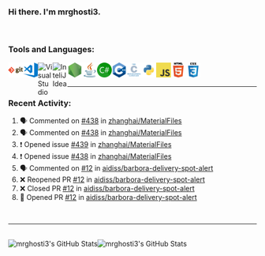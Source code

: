 ### Hi there. I'm mrghosti3.

<br/>

### Tools and Languages:

<img align="left" alt="Git" width="30px" src="https://raw.githubusercontent.com/github/explore/80688e429a7d4ef2fca1e82350fe8e3517d3494d/topics/git/git.png" />

<img align="left" alt="Visual Studio Code" width="30px" src="https://raw.githubusercontent.com/github/explore/80688e429a7d4ef2fca1e82350fe8e3517d3494d/topics/visual-studio-code/visual-studio-code.png" />

<img align="left" alt="Visual Studio" width="30px" src="https://upload.wikimedia.org/wikipedia/commons/thumb/5/59/Visual_Studio_Icon_2019.svg/800px-Visual_Studio_Icon_2019.svg.png" />

<img align="left" alt="InteliJ Idea" width="30px" src="https://upload.wikimedia.org/wikipedia/commons/thumb/d/d5/IntelliJ_IDEA_Logo.svg/800px-IntelliJ_IDEA_Logo.svg.png" />



<img align="left" alt="Node.js" width="30px" src="https://raw.githubusercontent.com/github/explore/80688e429a7d4ef2fca1e82350fe8e3517d3494d/topics/nodejs/nodejs.png" />

<img align="left" alt="Java" width="30px" src="https://raw.githubusercontent.com/github/explore/80688e429a7d4ef2fca1e82350fe8e3517d3494d/topics/java/java.png">

<img align="left" alt="C#" width="30px" src="https://raw.githubusercontent.com/github/explore/80688e429a7d4ef2fca1e82350fe8e3517d3494d/topics/csharp/csharp.png"/>

<img align="left" alt="C++" width="30px" src="https://raw.githubusercontent.com/github/explore/80688e429a7d4ef2fca1e82350fe8e3517d3494d/topics/cpp/cpp.png">

<img align="left" alt="C" width="30px" src="https://raw.githubusercontent.com/github/explore/80688e429a7d4ef2fca1e82350fe8e3517d3494d/topics/c/c.png">

<img align="left" alt="Python" width="30px" src="https://raw.githubusercontent.com/github/explore/80688e429a7d4ef2fca1e82350fe8e3517d3494d/topics/python/python.png" />

<img align="left" alt="JavaScript" width="30px" src="https://raw.githubusercontent.com/github/explore/80688e429a7d4ef2fca1e82350fe8e3517d3494d/topics/javascript/javascript.png" />

<img align="left" alt="HTML5" width="30px" src="https://raw.githubusercontent.com/github/explore/80688e429a7d4ef2fca1e82350fe8e3517d3494d/topics/html/html.png" />

<img align="left" alt="CSS3" width="30px" src="https://raw.githubusercontent.com/github/explore/80688e429a7d4ef2fca1e82350fe8e3517d3494d/topics/css/css.png" />

<br />
<br />

---

### Recent Activity:

<!--START_SECTION:activity-->
1. 🗣 Commented on [#438](https://github.com/zhanghai/MaterialFiles/issues/438) in [zhanghai/MaterialFiles](https://github.com/zhanghai/MaterialFiles)
2. 🗣 Commented on [#438](https://github.com/zhanghai/MaterialFiles/issues/438) in [zhanghai/MaterialFiles](https://github.com/zhanghai/MaterialFiles)
3. ❗️ Opened issue [#439](https://github.com/zhanghai/MaterialFiles/issues/439) in [zhanghai/MaterialFiles](https://github.com/zhanghai/MaterialFiles)
4. ❗️ Opened issue [#438](https://github.com/zhanghai/MaterialFiles/issues/438) in [zhanghai/MaterialFiles](https://github.com/zhanghai/MaterialFiles)
5. 🗣 Commented on [#12](https://github.com/aidiss/barbora-delivery-spot-alert/issues/12) in [aidiss/barbora-delivery-spot-alert](https://github.com/aidiss/barbora-delivery-spot-alert)
6. ❌ Reopened PR [#12](https://github.com/aidiss/barbora-delivery-spot-alert/pull/12) in [aidiss/barbora-delivery-spot-alert](https://github.com/aidiss/barbora-delivery-spot-alert)
7. ❌ Closed PR [#12](https://github.com/aidiss/barbora-delivery-spot-alert/pull/12) in [aidiss/barbora-delivery-spot-alert](https://github.com/aidiss/barbora-delivery-spot-alert)
8. 💪 Opened PR [#12](https://github.com/aidiss/barbora-delivery-spot-alert/pull/12) in [aidiss/barbora-delivery-spot-alert](https://github.com/aidiss/barbora-delivery-spot-alert)
<!--END_SECTION:activity-->

<br />

---

<br />

<img align="left" alt="mrghosti3's GitHub Stats" src="https://github-readme-stats.vercel.app/api?username=mrghosti3&theme=radical&show_icons=true&hide_border=true" />
<img align="left" alt="mrghosti3's GitHub Stats" src="https://github-readme-stats.vercel.app/api/top-langs/?username=mrghosti3&theme=radical&hide_border=true&layout=compact" />